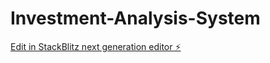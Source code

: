 # Investment-Analysis-System

[Edit in StackBlitz next generation editor ⚡️](https://stackblitz.com/~/github.com/WilliViana/Investment-Analysis-System)